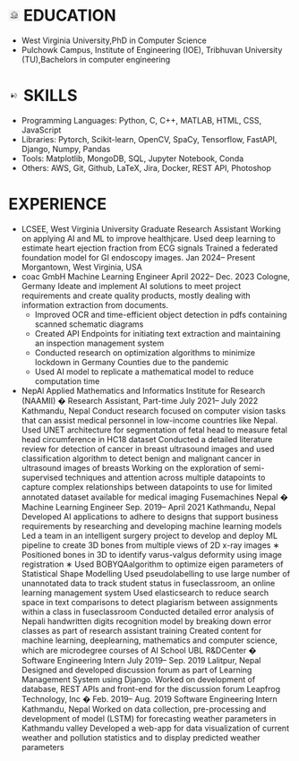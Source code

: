 

# <img src="asset/elogo.jpg" style="width:20px; height:20px;"> EDUCATION

 - West Virginia University,PhD in Computer Science
 - Pulchowk Campus, Institute of Engineering (IOE), Tribhuvan University (TU),Bachelors in computer engineering

# <img src="asset/skill.jpg" style="width:20px; height:20px;"> SKILLS
 - Programming Languages: Python, C, C++, MATLAB, HTML, CSS, JavaScript
 - Libraries: Pytorch, Scikit-learn, OpenCV, SpaCy, Tensorflow, FastAPI, Django, Numpy, Pandas
 - Tools: Matplotlib, MongoDB, SQL, Jupyter Notebook, Conda
 - Others: AWS, Git, Github, LaTeX, Jira, Docker, REST API, Photoshop

# EXPERIENCE
 - LCSEE, West Virginia University 
 Graduate Research Assistant
 Working on applying AI and ML to improve healthjcare.
 Used deep learning to estimate heart ejection fraction from ECG signals
 Trained a federated foundation model for GI endoscopy images.
 Jan 2024– Present
 Morgantown, West Virginia, USA
- coac GmbH 
 Machine Learning Engineer
 April 2022– Dec. 2023
 Cologne, Germany
 Ideate and implement AI solutions to meet project requirements and create quality products, mostly dealing with
 information extraction from documents.
   - Improved OCR and time-efficient object detection in pdfs containing scanned schematic diagrams
   - Created API Endpoints for initiating text extraction and maintaining an inspection management system
   - Conducted research on optimization algorithms to minimize lockdown in Germany Counties due to the pandemic
   - Used AI model to replicate a mathematical model to reduce computation time
 - NepAl Applied Mathematics and Informatics Institute for Research (NAAMII) �
 Research Assistant, Part-time
 July 2021– July 2022
 Kathmandu, Nepal
 Conduct research focused on computer vision tasks that can assist medical personnel in low-income countries like Nepal.
 Used UNET architecture for segmentation of fetal head to measure fetal head circumference in HC18 dataset
 Conducted a detailed literature review for detection of cancer in breast ultrasound images and used classification
 algorithm to detect benign and malignant cancer in ultrasound images of breasts
 Working on the exploration of semi-supervised techniques and attention across multiple datapoints to capture
 complex relationships between datapoints to use for limited annotated dataset available for medical imaging
 Fusemachines Nepal �
 Machine Learning Engineer
 Sep. 2019– April 2021
 Kathmandu, Nepal
 Developed AI applications to adhere to designs that support business requirements by researching and developing
 machine learning models
 Led a team in an intelligent surgery project to develop and deploy ML pipeline to create 3D bones from multiple views
 of 2D x-ray images
 ∗ Positioned bones in 3D to identify varus-valgus deformity using image registration
 ∗ Used BOBYQAalgorithm to optimize eigen parameters of Statistical Shape Modelling
 Used pseudolabelling to use large number of unannotated data to track student status in fuseclassroom, an online
 learning management system
 Used elasticsearch to reduce search space in text comparisons to detect plagiarism between assignments within a
 class in fuseclassroom
 Conducted detailed error analysis of Nepali handwritten digits recognition model by breaking down error classes as
 part of research assistant training
 Created content for machine learning, deeplearning, mathematics and computer science, which are microdegree
 courses of AI School
 UBL R&DCenter �
 Software Engineering Intern
 July 2019– Sep. 2019
 Lalitpur, Nepal
 Designed and developed discussion forum as part of Learning Management System using Django.
 Worked on development of database, REST APIs and front-end for the discussion forum
 Leapfrog Technology, Inc �
 Feb. 2019– Aug. 2019
 Software Engineering Intern
 Kathmandu, Nepal
 Worked on data collection, pre-processing and development of model (LSTM) for forecasting weather parameters in
 Kathmandu valley
 Developed a web-app for data visualization of current weather and pollution statistics and to display predicted
 weather parameters
